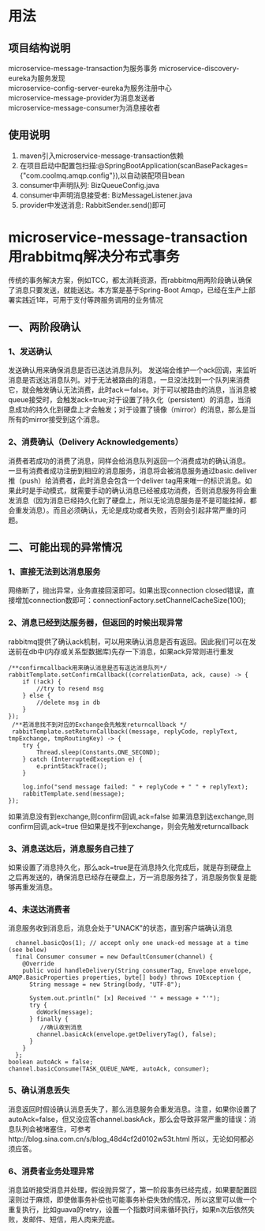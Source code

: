 # 用法

## 项目结构说明  
microservice-message-transaction为服务事务
microservice-discovery-eureka为服务发现  
microservice-config-server-eureka为服务注册中心  
microservice-message-provider为消息发送者  
microservice-message-consumer为消息接收者  

## 使用说明  
1. maven引入microservice-message-transaction依赖  
2. 在项目启动中配置包扫描:@SpringBootApplication(scanBasePackages= {"com.coolmq.amqp.config"}),以自动装配项目bean  
3. consumer中声明队列: BizQueueConfig.java  
4. consumer中声明消息接受者: BizMessageListener.java  
5. provider中发送消息: RabbitSender.send()即可  

# microservice-message-transaction 用rabbitmq解决分布式事务
传统的事务解决方案，例如TCC，都太消耗资源，而rabbitmq用两阶段确认确保了消息只要发送，就能送达。本方案是基于Spring-Boot Amqp，已经在生产上部署实践近1年，可用于支付等跨服务调用的业务情况

## 一、两阶段确认
### 1、发送确认
发送确认用来确保消息是否已送达消息队列。
发送端会维护一个ack回调，来监听消息是否送达消息队列。对于无法被路由的消息，一旦没法找到一个队列来消费它，就会触发确认无法消费，此时ack＝false。对于可以被路由的消息，当消息被queue接受时，会触发ack=true;对于设置了持久化（persistent）的消息，当消息成功的持久化到硬盘上才会触发；对于设置了镜像（mirror）的消息，那么是当所有的mirror接受到这个消息。

### 2、消费确认（Delivery Acknowledgements）
消费者若成功的消费了消息，同样会给消息队列返回一个消费成功的确认消息。
一旦有消费者成功注册到相应的消息服务，消息将会被消息服务通过basic.deliver推（push）给消费者，此时消息会包含一个deliver tag用来唯一的标识消息。如果此时是手动模式，就需要手动的确认消息已经被成功消费，否则消息服务将会重发消息（因为消息已经持久化到了硬盘上，所以无论消息服务是不是可能挂掉，都会重发消息）。而且必须确认，无论是成功或者失败，否则会引起非常严重的问题。

## 二、可能出现的异常情况
### 1、直接无法到达消息服务
网络断了，抛出异常，业务直接回滚即可。如果出现connection closed错误，直接增加connection数即可：connectionFactory.setChannelCacheSize(100);
### 2、消息已经到达服务器，但返回的时候出现异常
rabbitmq提供了确认ack机制，可以用来确认消息是否有返回。因此我们可以在发送前在db中(内存或关系型数据库)先存一下消息，如果ack异常则进行重发

    /**confirmcallback用来确认消息是否有送达消息队列*/     
    rabbitTemplate.setConfirmCallback((correlationData, ack, cause) -> {
        if (!ack) {
            //try to resend msg
        } else {
            //delete msg in db
        }
    });
     /**若消息找不到对应的Exchange会先触发returncallback */
     rabbitTemplate.setReturnCallback((message, replyCode, replyText, tmpExchange, tmpRoutingKey) -> {
        try {
            Thread.sleep(Constants.ONE_SECOND);
        } catch (InterruptedException e) {
            e.printStackTrace();
        }

        log.info("send message failed: " + replyCode + " " + replyText);
        rabbitTemplate.send(message);
    });
    
如果消息没有到exchange,则confirm回调,ack=false
如果消息到达exchange,则confirm回调,ack=true
但如果是找不到exchange，则会先触发returncallback

### 3、消息送达后，消息服务自己挂了
如果设置了消息持久化，那么ack=true是在消息持久化完成后，就是存到硬盘上之后再发送的，确保消息已经存在硬盘上，万一消息服务挂了，消息服务恢复是能够再重发消息。

### 4、未送达消费者
消息服务收到消息后，消息会处于"UNACK"的状态，直到客户端确认消息

      channel.basicQos(1); // accept only one unack-ed message at a time (see below)
      final Consumer consumer = new DefaultConsumer(channel) {
        @Override
        public void handleDelivery(String consumerTag, Envelope envelope, AMQP.BasicProperties properties, byte[] body) throws IOException {
          String message = new String(body, "UTF-8");

          System.out.println(" [x] Received '" + message + "'");
          try {
            doWork(message);
          } finally {
             //确认收到消息
            channel.basicAck(envelope.getDeliveryTag(), false);
          }
        }
      };
    boolean autoAck = false;
    channel.basicConsume(TASK_QUEUE_NAME, autoAck, consumer);

### 5、确认消息丢失
消息返回时假设确认消息丢失了，那么消息服务会重发消息。注意，如果你设置了autoAck=false，但又没应答channel.baskAck，那么会导致非常严重的错误：消息队列会被堵塞住，可参考http://blog.sina.com.cn/s/blog_48d4cf2d0102w53t.html 所以，无论如何都必须应答。

### 6、消费者业务处理异常
消息监听接受消息并处理，假设抛异常了，第一阶段事务已经完成，如果要配置回滚则过于麻烦，即使做事务补偿也可能事务补偿失效的情况，所以这里可以做一个重复执行，比如guava的retry，设置一个指数时间来循环执行，如果n次后依然失败，发邮件、短信，用人肉来兜底。

